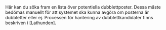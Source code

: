 Här kan du söka fram en lista över potentiella dubblettposter. Dessa måste bedömas manuellt för att systemet ska kunna avgöra om posterna är dubbletter eller ej. Processen för hantering av dubblettkandidater finns beskriven i [Lathunden].   
